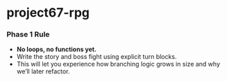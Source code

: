 # project67-rpg

### Phase 1 Rule

- **No loops, no functions yet.**
- Write the story and boss fight using explicit turn blocks.
- This will let you experience how branching logic grows in size and why we’ll later refactor.
